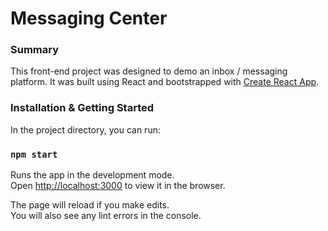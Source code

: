 # Messaging Center

### Summary
This front-end project was designed to demo an inbox / messaging platform. It was built using React and bootstrapped with [Create React App](https://github.com/facebook/create-react-app). 

### Installation & Getting Started

In the project directory, you can run:

### `npm start`

Runs the app in the development mode.<br />
Open [http://localhost:3000](http://localhost:3000) to view it in the browser.

The page will reload if you make edits.<br />
You will also see any lint errors in the console.

